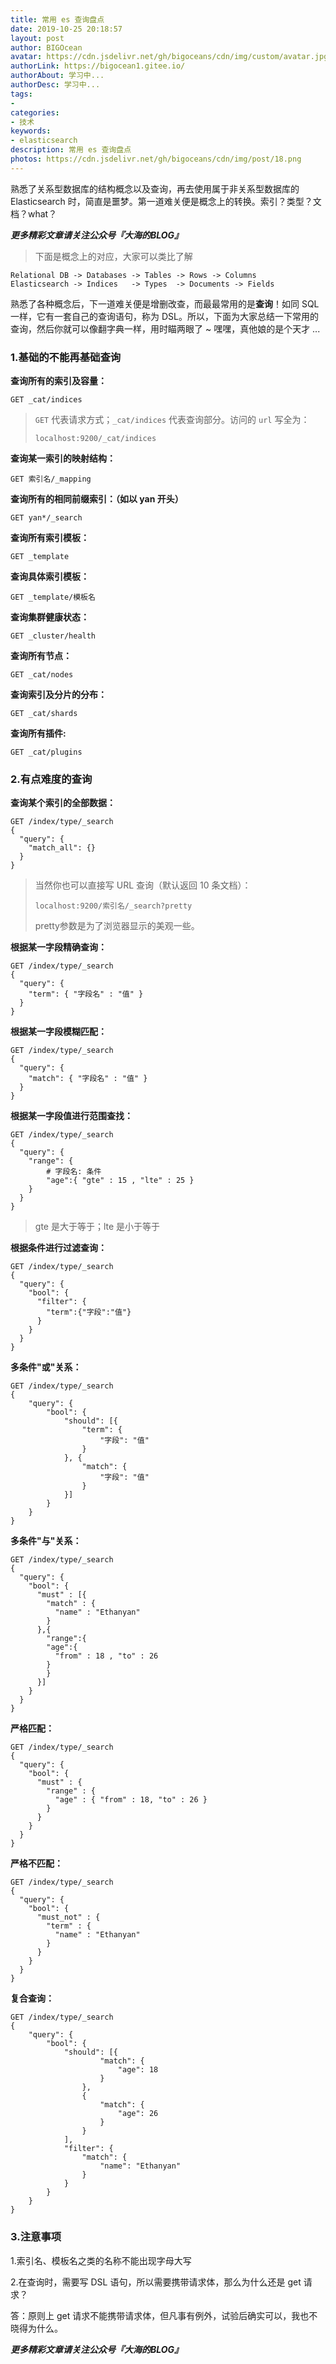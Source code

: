 ```yaml
---
title: 常用 es 查询盘点
date: 2019-10-25 20:18:57
layout: post
author: BIGOcean
avatar: https://cdn.jsdelivr.net/gh/bigoceans/cdn/img/custom/avatar.jpg
authorLink: https://bigocean1.gitee.io/ 
authorAbout: 学习中... 
authorDesc: 学习中...
tags:
- 
categories:
- 技术
keywords: 
- elasticsearch
description: 常用 es 查询盘点
photos: https://cdn.jsdelivr.net/gh/bigoceans/cdn/img/post/18.png
---
```


熟悉了关系型数据库的结构概念以及查询，再去使用属于非关系型数据库的 Elasticsearch 时，简直是噩梦。第一道难关便是概念上的转换。索引？类型？文档？what？


***更多精彩文章请关注公众号『大海的BLOG』***

> 下面是概念上的对应，大家可以类比了解

```shell
Relational DB -> Databases -> Tables -> Rows -> Columns
Elasticsearch -> Indices   -> Types  -> Documents -> Fields
```

熟悉了各种概念后，下一道难关便是增删改查，而最最常用的是**查询**！如同 SQL 一样，它有一套自己的查询语句，称为 DSL。所以，下面为大家总结一下常用的查询，然后你就可以像翻字典一样，用时瞄两眼了 ~ 嘿嘿，真他娘的是个天才 ... 

### 1.基础的不能再基础查询

**查询所有的索引及容量：**

```http
GET _cat/indices
```

> `GET` 代表请求方式；`_cat/indices` 代表查询部分。访问的 `url` 写全为：
>
> ```http
> localhost:9200/_cat/indices
> ```

**查询某一索引的映射结构：**

```http
GET 索引名/_mapping
```

**查询所有的相同前缀索引：（如以 yan 开头）**

```http
GET yan*/_search
```

**查询所有索引模板：**

```http
GET _template
```

**查询具体索引模板：**

```http
GET _template/模板名
```

**查询集群健康状态：**

```http
GET _cluster/health
```

**查询所有节点：**

```http
GET _cat/nodes
```

**查询索引及分片的分布：**

```http
GET _cat/shards
```

**查询所有插件:**

```http
GET _cat/plugins
```

### 2.有点难度的查询

**查询某个索引的全部数据：**

```http
GET /index/type/_search
{
  "query": {
    "match_all": {}
  }
}
```

> 当然你也可以直接写 URL 查询（默认返回 10 条文档）：
>
> ```http
> localhost:9200/索引名/_search?pretty
> ```
> pretty参数是为了浏览器显示的美观一些。

**根据某一字段精确查询：**

```http
GET /index/type/_search
{
  "query": {
    "term": { "字段名" : "值" }
  }
}
```

**根据某一字段模糊匹配：**

```http
GET /index/type/_search
{
  "query": {
    "match": { "字段名" : "值" }
  }
}
```

**根据某一字段值进行范围查找：**

```http
GET /index/type/_search
{
  "query": {
    "range": {
    	# 字段名: 条件
        "age":{ "gte" : 15 , "lte" : 25 }
    }
  }
}
```

> gte 是大于等于；lte 是小于等于

**根据条件进行过滤查询：**

```http
GET /index/type/_search
{
  "query": {
    "bool": {
      "filter": {
        "term":{"字段":"值"}
      }
    }
  }
}
```

**多条件"或"关系：**

```http
GET /index/type/_search
{
	"query": {
		"bool": {
			"should": [{
				"term": {
					"字段": "值"
				}
			}, {
				"match": {
					"字段": "值"
				}
			}]
		}
	}
}
```

**多条件"与"关系：**

```http
GET /index/type/_search
{
  "query": {
    "bool": {
      "must" : [{
        "match" : {
          "name" : "Ethanyan"
        }
      },{
        "range":{
        "age":{
          "from" : 18 , "to" : 26
        } 
        }
      }]
    }
  }
}
```

**严格匹配：**

```http
GET /index/type/_search
{
  "query": {
    "bool": {
      "must" : {
        "range" : {
          "age" : { "from" : 18, "to" : 26 }
        }
      }
    }
  }
}
```

**严格不匹配：**

```http
GET /index/type/_search
{
  "query": {
    "bool": {
      "must_not" : {
        "term" : {
          "name" : "Ethanyan"
        }
      }
    }
  }
}
```

**复合查询：**

```http
GET /index/type/_search
{
	"query": {
		"bool": {
			"should": [{
					"match": {
						"age": 18
					}
				},  
				{
					"match": {
						"age": 26
					}
				}
			],
			"filter": { 
				"match": {  
					"name": "Ethanyan" 
				}
			}
		}
	}
}
```

### 3.注意事项

1.索引名、模板名之类的名称不能出现字母大写

2.在查询时，需要写 DSL 语句，所以需要携带请求体，那么为什么还是 get 请求？

答：原则上 get 请求不能携带请求体，但凡事有例外，试验后确实可以，我也不晓得为什么。



***更多精彩文章请关注公众号『大海的BLOG』***
